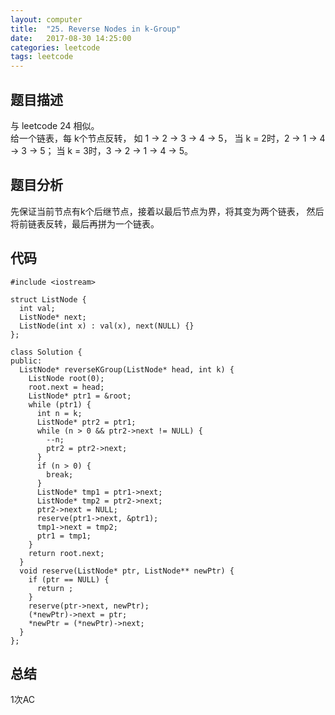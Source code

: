 ```yaml
---
layout:	computer
title:	"25. Reverse Nodes in k-Group"
date:	2017-08-30 14:25:00
categories: leetcode
tags: leetcode
---
```


## 题目描述
与 leetcode 24 相似。  
给一个链表，每 k个节点反转， 如 1 -> 2 -> 3 -> 4 -> 5，
当 k = 2时，2 -> 1 -> 4 -> 3 -> 5；
当 k = 3时，3 -> 2 -> 1 -> 4 -> 5。

## 题目分析
先保证当前节点有k个后继节点，接着以最后节点为界，将其变为两个链表，
然后将前链表反转，最后再拼为一个链表。

## 代码
```
#include <iostream>

struct ListNode {
  int val;
  ListNode* next;
  ListNode(int x) : val(x), next(NULL) {}
};

class Solution {
public:
  ListNode* reverseKGroup(ListNode* head, int k) {
    ListNode root(0);
    root.next = head;
    ListNode* ptr1 = &root;
    while (ptr1) {
      int n = k;
      ListNode* ptr2 = ptr1;
      while (n > 0 && ptr2->next != NULL) {
        --n;
        ptr2 = ptr2->next;
      }
      if (n > 0) {
        break;
      }
      ListNode* tmp1 = ptr1->next;
      ListNode* tmp2 = ptr2->next;
      ptr2->next = NULL;
      reserve(ptr1->next, &ptr1);
      tmp1->next = tmp2;
      ptr1 = tmp1;
    }
    return root.next;
  }
  void reserve(ListNode* ptr, ListNode** newPtr) {
    if (ptr == NULL) {
      return ;
    }
    reserve(ptr->next, newPtr);
    (*newPtr)->next = ptr;
    *newPtr = (*newPtr)->next;
  }
};
```

## 总结
1次AC
